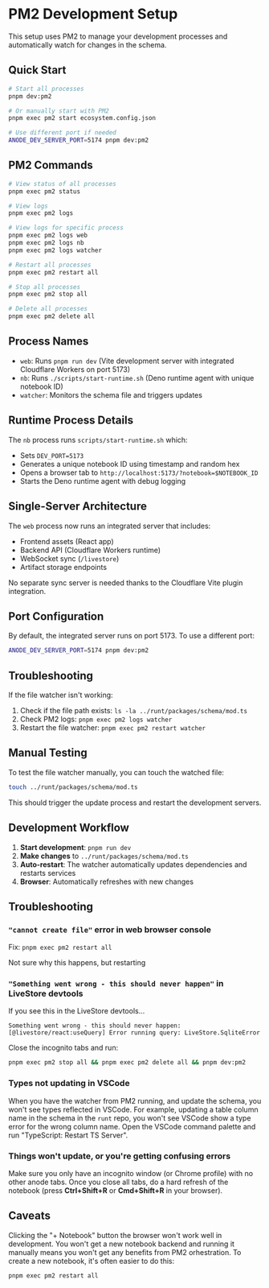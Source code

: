 # PM2 Development Setup

This setup uses PM2 to manage your development processes and automatically watch for changes in the schema.

## Quick Start

```bash
# Start all processes
pnpm dev:pm2

# Or manually start with PM2
pnpm exec pm2 start ecosystem.config.json

# Use different port if needed
ANODE_DEV_SERVER_PORT=5174 pnpm dev:pm2
```

## PM2 Commands

```bash
# View status of all processes
pnpm exec pm2 status

# View logs
pnpm exec pm2 logs

# View logs for specific process
pnpm exec pm2 logs web
pnpm exec pm2 logs nb
pnpm exec pm2 logs watcher

# Restart all processes
pnpm exec pm2 restart all

# Stop all processes
pnpm exec pm2 stop all

# Delete all processes
pnpm exec pm2 delete all
```

## Process Names

- `web`: Runs `pnpm run dev` (Vite development server with integrated Cloudflare Workers on port 5173)
- `nb`: Runs `./scripts/start-runtime.sh` (Deno runtime agent with unique notebook ID)
- `watcher`: Monitors the schema file and triggers updates

## Runtime Process Details

The `nb` process runs `scripts/start-runtime.sh` which:

- Sets `DEV_PORT=5173`
- Generates a unique notebook ID using timestamp and random hex
- Opens a browser tab to `http://localhost:5173/?notebook=$NOTEBOOK_ID`
- Starts the Deno runtime agent with debug logging

## Single-Server Architecture

The `web` process now runs an integrated server that includes:

- Frontend assets (React app)
- Backend API (Cloudflare Workers runtime)
- WebSocket sync (`/livestore`)
- Artifact storage endpoints

No separate sync server is needed thanks to the Cloudflare Vite plugin integration.

## Port Configuration

By default, the integrated server runs on port 5173. To use a different port:

```bash
ANODE_DEV_SERVER_PORT=5174 pnpm dev:pm2
```

## Troubleshooting

If the file watcher isn't working:

1. Check if the file path exists: `ls -la ../runt/packages/schema/mod.ts`
2. Check PM2 logs: `pnpm exec pm2 logs watcher`
3. Restart the file watcher: `pnpm exec pm2 restart watcher`

## Manual Testing

To test the file watcher manually, you can touch the watched file:

```bash
touch ../runt/packages/schema/mod.ts
```

This should trigger the update process and restart the development servers.

## Development Workflow

1. **Start development**: `pnpm run dev`
2. **Make changes** to `../runt/packages/schema/mod.ts`
3. **Auto-restart**: The watcher automatically updates dependencies and restarts services
4. **Browser**: Automatically refreshes with new changes

## Troubleshooting

### `"cannot create file"` error in web browser console

Fix: `pnpm exec pm2 restart all`

Not sure why this happens, but restarting

### `"Something went wrong - this should never happen"` in LiveStore devtools

If you see this in the LiveStore devtools...

```
Something went wrong - this should never happen:
[@livestore/react:useQuery] Error running query: LiveStore.SqliteError
```

Close the incognito tabs and run:

```bash
pnpm exec pm2 stop all && pnpm exec pm2 delete all && pnpm dev:pm2
```

### Types not updating in VSCode

When you have the watcher from PM2 running, and update the schema, you won't see types reflected in VSCode. For example, updating a table column name in the schema in the `runt` repo, you won't see VSCode show a type error for the wrong column name. Open the VSCode command palette and run "TypeScript: Restart TS Server".

### Things won't update, or you're getting confusing errors

Make sure you only have an incognito window (or Chrome profile) with no other anode tabs. Once you close all tabs, do a hard refresh of the notebook (press **Ctrl+Shift+R** or **Cmd+Shift+R** in your browser).

## Caveats

Clicking the "+ Notebook" button the browser won't work well in development. You won't get a new notebook backend and running it manually means you won't get any benefits from PM2 orhestration. To create a new notebook, it's often easier to do this:

```bash
pnpm exec pm2 restart all
```
